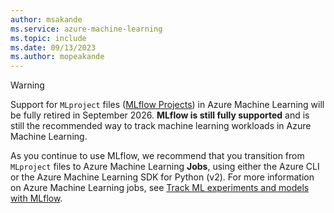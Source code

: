 ```yaml
---
author: msakande
ms.service: azure-machine-learning
ms.topic: include
ms.date: 09/13/2023
ms.author: mopeakande
---
```


> [!WARNING]
> Support for `MLproject` files ([MLflow Projects](https://mlflow.org/docs/latest/projects.html)) in Azure Machine Learning will be fully retired in September 2026. __MLflow is still fully supported__ and is still the recommended way to track machine learning workloads in Azure Machine Learning.
>
> As you continue to use MLflow, we recommend that you transition from `MLproject` files to Azure Machine Learning __Jobs__, using either the Azure CLI or the Azure Machine Learning SDK for Python (v2). For more information on Azure Machine Learning jobs, see [Track ML experiments and models with MLflow](../how-to-use-mlflow-cli-runs.md#configure-the-experiment).
